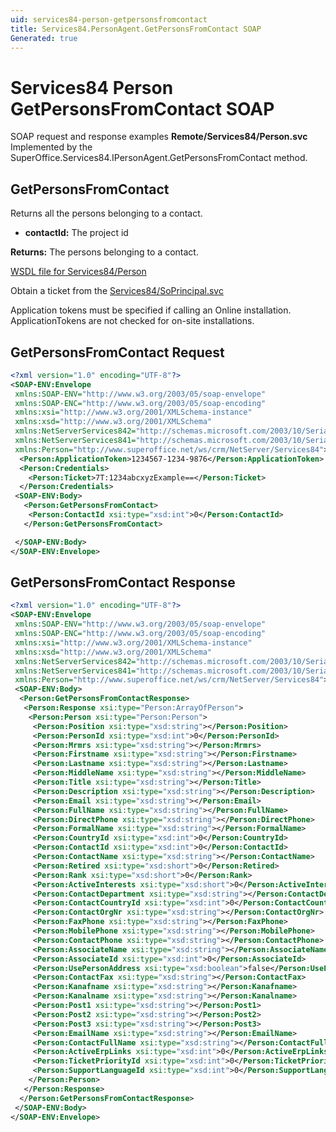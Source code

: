 ```yaml
---
uid: services84-person-getpersonsfromcontact
title: Services84.PersonAgent.GetPersonsFromContact SOAP
Generated: true
---
```


# Services84 Person GetPersonsFromContact SOAP

SOAP request and response examples **Remote/Services84/Person.svc**
Implemented by the <see cref="M:SuperOffice.Services84.IPersonAgent.GetPersonsFromContact">SuperOffice.Services84.IPersonAgent.GetPersonsFromContact</see> method.

## GetPersonsFromContact

Returns all the persons belonging to a contact.

* **contactId:** The project id

**Returns:** The persons belonging to a contact.


[WSDL file for Services84/Person](../Services84-Person.md)

Obtain a ticket from the [Services84/SoPrincipal.svc](../SoPrincipal/index.md)

Application tokens must be specified if calling an Online installation. ApplicationTokens are not checked for on-site installations.

## GetPersonsFromContact Request

```xml
<?xml version="1.0" encoding="UTF-8"?>
<SOAP-ENV:Envelope
 xmlns:SOAP-ENV="http://www.w3.org/2003/05/soap-envelope"
 xmlns:SOAP-ENC="http://www.w3.org/2003/05/soap-encoding"
 xmlns:xsi="http://www.w3.org/2001/XMLSchema-instance"
 xmlns:xsd="http://www.w3.org/2001/XMLSchema"
 xmlns:NetServerServices842="http://schemas.microsoft.com/2003/10/Serialization/Arrays"
 xmlns:NetServerServices841="http://schemas.microsoft.com/2003/10/Serialization/"
 xmlns:Person="http://www.superoffice.net/ws/crm/NetServer/Services84">
  <Person:ApplicationToken>1234567-1234-9876</Person:ApplicationToken>
  <Person:Credentials>
    <Person:Ticket>7T:1234abcxyzExample==</Person:Ticket>
  </Person:Credentials>
 <SOAP-ENV:Body>
   <Person:GetPersonsFromContact>
    <Person:ContactId xsi:type="xsd:int">0</Person:ContactId>
   </Person:GetPersonsFromContact>

 </SOAP-ENV:Body>
</SOAP-ENV:Envelope>

```


## GetPersonsFromContact Response

```xml
<?xml version="1.0" encoding="UTF-8"?>
<SOAP-ENV:Envelope
 xmlns:SOAP-ENV="http://www.w3.org/2003/05/soap-envelope"
 xmlns:SOAP-ENC="http://www.w3.org/2003/05/soap-encoding"
 xmlns:xsi="http://www.w3.org/2001/XMLSchema-instance"
 xmlns:xsd="http://www.w3.org/2001/XMLSchema"
 xmlns:NetServerServices842="http://schemas.microsoft.com/2003/10/Serialization/Arrays"
 xmlns:NetServerServices841="http://schemas.microsoft.com/2003/10/Serialization/"
 xmlns:Person="http://www.superoffice.net/ws/crm/NetServer/Services84">
 <SOAP-ENV:Body>
  <Person:GetPersonsFromContactResponse>
   <Person:Response xsi:type="Person:ArrayOfPerson">
    <Person:Person xsi:type="Person:Person">
     <Person:Position xsi:type="xsd:string"></Person:Position>
     <Person:PersonId xsi:type="xsd:int">0</Person:PersonId>
     <Person:Mrmrs xsi:type="xsd:string"></Person:Mrmrs>
     <Person:Firstname xsi:type="xsd:string"></Person:Firstname>
     <Person:Lastname xsi:type="xsd:string"></Person:Lastname>
     <Person:MiddleName xsi:type="xsd:string"></Person:MiddleName>
     <Person:Title xsi:type="xsd:string"></Person:Title>
     <Person:Description xsi:type="xsd:string"></Person:Description>
     <Person:Email xsi:type="xsd:string"></Person:Email>
     <Person:FullName xsi:type="xsd:string"></Person:FullName>
     <Person:DirectPhone xsi:type="xsd:string"></Person:DirectPhone>
     <Person:FormalName xsi:type="xsd:string"></Person:FormalName>
     <Person:CountryId xsi:type="xsd:int">0</Person:CountryId>
     <Person:ContactId xsi:type="xsd:int">0</Person:ContactId>
     <Person:ContactName xsi:type="xsd:string"></Person:ContactName>
     <Person:Retired xsi:type="xsd:short">0</Person:Retired>
     <Person:Rank xsi:type="xsd:short">0</Person:Rank>
     <Person:ActiveInterests xsi:type="xsd:short">0</Person:ActiveInterests>
     <Person:ContactDepartment xsi:type="xsd:string"></Person:ContactDepartment>
     <Person:ContactCountryId xsi:type="xsd:int">0</Person:ContactCountryId>
     <Person:ContactOrgNr xsi:type="xsd:string"></Person:ContactOrgNr>
     <Person:FaxPhone xsi:type="xsd:string"></Person:FaxPhone>
     <Person:MobilePhone xsi:type="xsd:string"></Person:MobilePhone>
     <Person:ContactPhone xsi:type="xsd:string"></Person:ContactPhone>
     <Person:AssociateName xsi:type="xsd:string"></Person:AssociateName>
     <Person:AssociateId xsi:type="xsd:int">0</Person:AssociateId>
     <Person:UsePersonAddress xsi:type="xsd:boolean">false</Person:UsePersonAddress>
     <Person:ContactFax xsi:type="xsd:string"></Person:ContactFax>
     <Person:Kanafname xsi:type="xsd:string"></Person:Kanafname>
     <Person:Kanalname xsi:type="xsd:string"></Person:Kanalname>
     <Person:Post1 xsi:type="xsd:string"></Person:Post1>
     <Person:Post2 xsi:type="xsd:string"></Person:Post2>
     <Person:Post3 xsi:type="xsd:string"></Person:Post3>
     <Person:EmailName xsi:type="xsd:string"></Person:EmailName>
     <Person:ContactFullName xsi:type="xsd:string"></Person:ContactFullName>
     <Person:ActiveErpLinks xsi:type="xsd:int">0</Person:ActiveErpLinks>
     <Person:TicketPriorityId xsi:type="xsd:int">0</Person:TicketPriorityId>
     <Person:SupportLanguageId xsi:type="xsd:int">0</Person:SupportLanguageId>
    </Person:Person>
   </Person:Response>
  </Person:GetPersonsFromContactResponse>
 </SOAP-ENV:Body>
</SOAP-ENV:Envelope>

```

